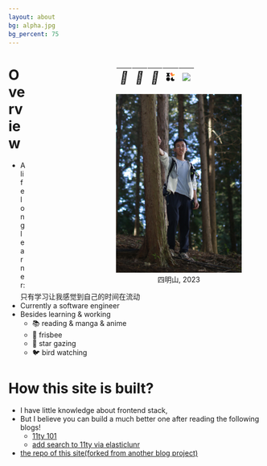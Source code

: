 ```yaml
---
layout: about
bg: alpha.jpg
bg_percent: 75
---
```


<figure style="text-align: center;  padding-left: 10em; float: right; display: block;">
<table style="border-collapse: separate; border-spacing: 1px 1px;" >
<tr>
  <th>
    <a href="mailto:linzlang@mail2.sysu.edu.cn" style="text-decoration:none" title="linzlang@mail2.sysu.edu.cn" >
      <i style="font-size:24px" class="fa">&#xf0e0;</i>
    </a>
  </th>
  <th>
    <a href="https://www.linkedin.com/in/dreamerlzl/" style="text-decoration:none" title="linkedin" >
        <i style="font-size:24px" class="fa">&#xf08c;</i>
    </a>
  </th>
  <th>
    <a href="https://github.com/dreamerlzl" style="text-decoration:none" title="github" >
      <i style="font-size:24px" class="fa">&#xf09b;</i>
    </a>
  </th>
  <th>
    <a href="https://dreamerlzl.xlog.page/" title="xlog" >
      <img src="/assets/img/xlog.svg" border="0" style="width: 1.2em; height: 1.2em;"/>
    </a>
  </th>
  <th>
    <a href="https://bangumi.tv/user/283052" title="bgm.tv" >
      <img src="http://bgm.tv/img/ico/bgm80-15.png" border="0" />
    </a>
  </th>
</tr>
</table>
<img src="/assets/img/selfie.jpg" style="width:250px;"></img>
<figcaption>四明山, 2023</figcaption>
</figure>

# Overview

- A lifelong learner: 只有学习让我感觉到自己的时间在流动
- Currently a software engineer
- Besides learning & working
  - 📚 reading & manga & anime
  - 🥏 frisbee
  - 🔭 star gazing
  - 🐦 bird watching

<!--
# My Favorite
- mangas
  - [Aria/水星领航员](http://bangumi.tv/subject/5392)
  - [Yokohama Kaidashi Kikou/横滨购物纪行](http://bangumi.tv/subject/10617)
  - [Sunny/星之子](http://bangumi.tv/subject/62924)
  - [The Life of Genius Professor Yanagizawa/天才柳泽教授的生活](http://bangumi.tv/subject/86725)
  - [Berserk/剑风传奇](http://bangumi.tv/subject/9640)
  - [Vagabond/浪客行](http://bangumi.tv/subject/32435)
  - [Bartender/王牌酒保](http://bangumi.tv/subject/48058)
  - [Team Medical Dragon/医龙](http://bangumi.tv/subject/4536)
- anime
  - [Rick and Morty](https://www.imdb.com/title/tt2861424/)
  - [Ping Pong The Animatoin/乒乓](http://bangumi.tv/subject/93739)
  - [Shirobako/白箱](http://bangumi.tv/subject/110467)
  - [Girls und Panzer del Film/少女与战车剧场版](http://bangumi.tv/subject/72266)
-->

# How this site is built?

- I have little knowledge about frontend stack,
- But I believe you can build a much better one after reading the following
  blogs!
  - [11ty 101](https://snipcart.com/blog/11ty-tutorial)
  - [add search to 11ty via elasticlunr](https://www.belter.io/eleventy-search/)
- [the repo of this site(forked from another blog project)](https://github.com/dreamerlzl/ruins)
